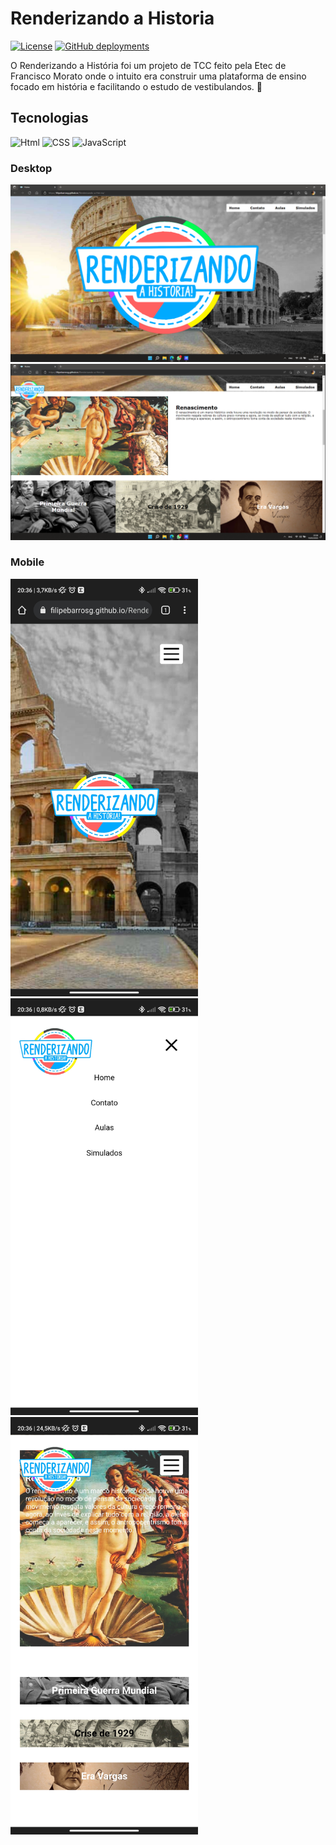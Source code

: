 # Renderizando a Historia

[![License](https://img.shields.io/github/license/filipebarrosg/Renderizando-a-Hist-ria)](https://github.com/Filipebarrosg/Renderizando-a-Hist-ria/blob/main/LICENSE) 
[![GitHub deployments](https://img.shields.io/github/deployments/filipebarrosg/Renderizando-a-Hist-ria/github-pages#activity-log)](https://filipebarrosg.github.io/Renderizando-a-Hist-ria/)

O Renderizando a História foi um projeto de TCC feito pela Etec de Francisco Morato onde o intuito era construir uma plataforma de ensino focado em história e facilitando o estudo de vestibulandos. 📖
 
## Tecnologias 
![Html](https://img.shields.io/badge/HTML5-E34F26?style=for-the-badge&logo=html5&logoColor=white)
![CSS](https://img.shields.io/badge/CSS3-1572B6?style=for-the-badge&logo=css3&logoColor=white)
![JavaScript](https://img.shields.io/badge/JavaScript-323330?style=for-the-badge&logo=javascript&logoColor=F7DF1E)

### Desktop

<img src="https://github.com/Filipebarrosg/assents/blob/main/Renderizando-a-Historia/Desktop01.png">
<img src="https://github.com/Filipebarrosg/assents/blob/main/Renderizando-a-Historia/Desktop02.png">

### Mobile

<img src="https://github.com/Filipebarrosg/assents/blob/main/Renderizando-a-Historia/Home.jpg" width="300px"> <img src="https://github.com/Filipebarrosg/assents/blob/main/Renderizando-a-Historia/MenuMobile.jpg"  width="300px"> <img src="https://github.com/Filipebarrosg/assents/blob/main/Renderizando-a-Historia/Aulas.jpg"  width="300px">
